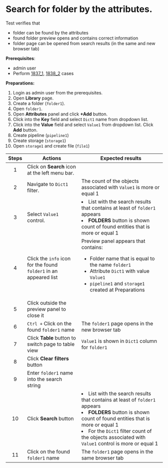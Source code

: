 # Search for folder by the attributes.

Test verifies that
- folder can be found by the attributes
- found folder preview opens and contains correct information
- folder page can be opened from search results (in the same and new browser tab)

**Prerequisites**:
- admin user
- Perform [1837_1](1837_1.md), [1838_2](1838_2.md) cases

**Preparations:**

1. Login as admin user from the prerequisites.
2. Open **Library** page.
3. Create a folder (`folder1`).
4. Open `folder1`.
5. Open **Attributes** panel and click **+Add** button.
6. Click into the **Key** field and select `Dict1` name from dropdown list.
7. Click into the **Value** field and select `Value1` from dropdown list. Click **Add** button.
8. Create pipeline (`pipeline1`)
9. Create storage (`storage1`)
10. Open `storage1` and create file (`file1`)

| Steps | Actions | Expected results |
| :---: | --- | --- |
| 1 | Click on **Search** icon at the left menu bar. | |
| 2 | Navigate to `Dict1` filter. | The count of the objects associated with `Value1` is more or equal 1 |
| 3 | Select `Value1` control. | <li>List with the search results that contains at least of `folder1` appears</li><li>**FOLDERS** button is shown count of found entities that is more or equal 1 </li>|
| 4 | Click the `info` icon for the found `folder1` in an appeared list | Preview panel appears that contains:<ul><li>Folder name that is equal to the name `folder1`</li><li>Attribute `Dict1` with value `Value1`</li><li>`pipeline1` and `storage1` created at Preparations |
| 5 | Click outside the preview panel to close it | |
| 6 |`Ctrl +` Click on the found `folder1` name | The `folder1` page opens in the new browser tab |
| 7 | Click **Table** button to switch page to table view | `Value1` is shown in `Dict1` column for `folder1` |
| 8 | Click **Clear filters** button | |
| 9 | Enter `folder1` name into the search string | |
| 10 | Click **Search** button | <li>List with the search results that contains at least of `folder1` appears</li><li>**FOLDERS** button is shown count of found entities that is more or equal 1</li><li>For the `Dict1` filter count of the objects associated with `Value1` control is more or equal 1 </li> |
| 11 | Click on the found `folder1` name | The `folder1` page opens in the same browser tab |